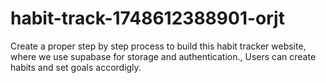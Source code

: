 # habit-track-1748612388901-orjt
Create a proper step by step process to build this habit tracker website, where we use supabase for storage and authentication., Users can create habits and set goals accordigly.
